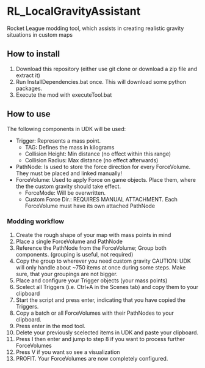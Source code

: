 # RL_LocalGravityAssistant
Rocket League modding tool, which assists in creating realistic gravity situations in custom maps

## How to install
1. Download this repository (either use git clone or download a zip file and extract it)
2. Run InstallDependencies.bat once. This will download some python packages.
3. Execute the mod with executeTool.bat

## How to use
The following components in UDK will be used:
- Trigger:     Represents a mass point. 
  - TAG:                  Defines the mass in kilograms
  - Collision Height:     Min distance (no effect within this range) 
  - Collision Radius:     Max distance (no effect afterwards)
- PathNode:    Is used to store the force direction for every ForceVolume. They must be placed and linked manually!
- ForceVolume: Used to apply Force on game objects. Place them, where the the custom gravity should take effect. 
  - ForceMode:            Will be overwritten.
  - Custom Force Dir.:    REQUIRES MANUAL ATTACHMENT. Each ForceVolume must have its own attached PathNode
### Modding workflow
1. Create the rough shape of your map with mass points in mind
2. Place a single ForceVolume and PathNode
3. Reference the PathNode from the ForceVolume; Group both components. (grouping is useful, not required)
4. Copy the group to wherever you need custom gravity
CAUTION: UDK will only handle about ~750 items at once during some steps.
Make sure, that your groupings are not bigger.
5. Place and configure your Trigger objects (your mass points)
6. Scelect all Triggers (i.e. Ctrl+A in the Scenes tab) and copy them to your clipboard
7. Start the script and press enter, indicating that you have copied the Triggers.
8. Copy a batch or all ForceVolumes with their PathNodes to your clipboard.
9. Press enter in the mod tool.
10. Delete your previously scelected items in UDK and paste your clipboard.
11. Press I then enter and jump to step 8 if you want to process further ForceVolumes
12. Press V if you want so see a visualization
13. PROFIT. Your ForceVolumes are now completely configured.
